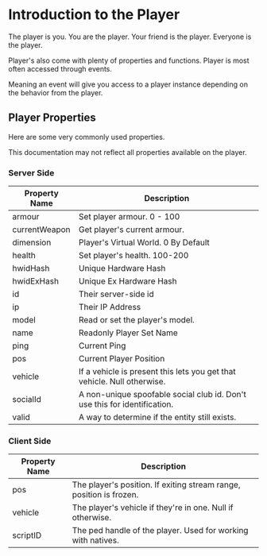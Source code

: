 # Introduction to the Player

The player is you. You are the player. Your friend is the player. Everyone is the player.

Player's also come with plenty of properties and functions. Player is most often accessed through events.

Meaning an event will give you access to a player instance depending on the behavior from the player.

## Player Properties

Here are some very commonly used properties.

This documentation may not reflect all properties available on the player.

### Server Side

| Property Name | Description                                                               |
| ------------- | ------------------------------------------------------------------------- |
| armour        | Set player armour. 0 - 100                                                |
| currentWeapon | Get player's current armour.                                              |
| dimension     | Player's Virtual World. 0 By Default                                      |
| health        | Set player's health. 100-200                                              |
| hwidHash      | Unique Hardware Hash                                                      |
| hwidExHash    | Unique Ex Hardware Hash                                                   |
| id            | Their server-side id                                                      |
| ip            | Their IP Address                                                          |
| model         | Read or set the player's model.                                           |
| name          | Readonly Player Set Name                                                  |
| ping          | Current Ping                                                              |
| pos           | Current Player Position                                                   |
| vehicle       | If a vehicle is present this lets you get that vehicle. Null otherwise.   |
| socialId      | A non-unique spoofable social club id. Don't use this for identification. |
| valid         | A way to determine if the entity still exists.                            |

### Client Side

| Property Name | Description                                                         |
| ------------- | ------------------------------------------------------------------- |
| pos           | The player's position. If exiting stream range, position is frozen. |
| vehicle       | The player's vehicle if they're in one. Null if otherwise.          |
| scriptID      | The ped handle of the player. Used for working with natives.        |
